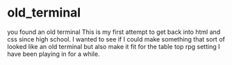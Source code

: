 # old_terminal
you found an old terminal
This is my first attempt to get back into html and css since high school. I wanted to see if I could make something that sort of 
looked like an old terminal but also make it fit for the table top rpg setting I have been playing in for a while.
